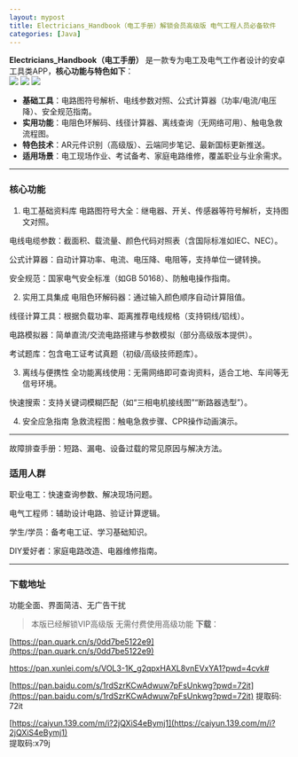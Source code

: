 ```yaml
---
layout: mypost
title: Electricians_Handbook（电工手册）解锁会员高级版 电气工程人员必备软件
categories: [Java]
---
```


**Electricians_Handbook（电工手册）** 是一款专为电工及电气工作者设计的安卓工具类APP，**核心功能与特色如下**：  
![](https://gcore.jsdelivr.net/gh/jikcc/jikcc.github.io/IMG/20241224111801697.png)
![](https://gcore.jsdelivr.net/gh/jikcc/jikcc.github.io/IMG/20241224111846482.png)
![](https://cdn.jsdelivr.net/gh/jikcc/jikcc.github.io//IMG/20241224111942897.png)
- **基础工具**：电路图符号解析、电线参数对照、公式计算器（功率/电流/电压降）、安全规范指南。  
- **实用功能**：电阻色环解码、线径计算器、离线查询（无网络可用）、触电急救流程图。  
- **特色技术**：AR元件识别（高级版）、云端同步笔记、最新国标更新推送。  
- **适用场景**：电工现场作业、考试备考、家庭电路维修，覆盖职业与业余需求。  

---

### **核心功能**
1. 电工基础资料库
电路图符号大全：继电器、开关、传感器等符号解析，支持图文对照。

电线电缆参数：截面积、载流量、颜色代码对照表（含国际标准如IEC、NEC）。

公式计算器：自动计算功率、电流、电压降、电阻等，支持单位一键转换。

安全规范：国家电气安全标准（如GB 50168）、防触电操作指南。

2. 实用工具集成
电阻色环解码器：通过输入颜色顺序自动计算阻值。

线径计算工具：根据负载功率、距离推荐电线规格（支持铜线/铝线）。

电路模拟器：简单直流/交流电路搭建与参数模拟（部分高级版本提供）。

考试题库：包含电工证考试真题（初级/高级技师题库）。

3. 离线与便携性
全功能离线使用：无需网络即可查询资料，适合工地、车间等无信号环境。

快速搜索：支持关键词模糊匹配（如“三相电机接线图”“断路器选型”）。

4. 安全应急指南
急救流程图：触电急救步骤、CPR操作动画演示。

---

故障排查手册：短路、漏电、设备过载的常见原因与解决方法。

### **适用人群**
职业电工：快速查询参数、解决现场问题。

电气工程师：辅助设计电路、验证计算逻辑。

学生/学员：备考电工证、学习基础知识。

DIY爱好者：家庭电路改造、电器维修指南。

---
### **下载地址**
功能全面、界面简洁、无广告干扰
> 本版已经解锁VIP高级版 无需付费使用高级功能
**下载**：

[https://pan.quark.cn/s/0dd7be5122e9](https://pan.quark.cn/s/0dd7be5122e9)

[https://pan.xunlei.com/s/VOL3-1K_g2qpxHAXL8vnEVxYA1?pwd=4cvk# ](https://pan.xunlei.com/s/VOL3-1K_g2qpxHAXL8vnEVxYA1?pwd=4cvk#)

[https://pan.baidu.com/s/1rdSzrKCwAdwuw7pFsUnkwg?pwd=72it](https://pan.baidu.com/s/1rdSzrKCwAdwuw7pFsUnkwg?pwd=72it)
 提取码: 72it 

[https://caiyun.139.com/m/i?2jQXiS4eBymj1](https://caiyun.139.com/m/i?2jQXiS4eBymj1)  
 提取码:x79j  
